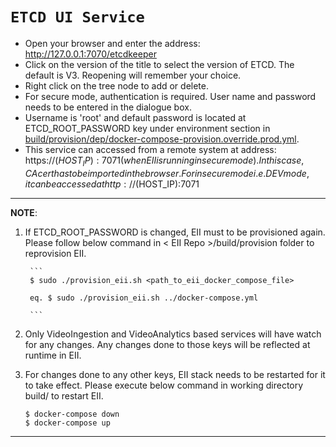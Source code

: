 # `ETCD UI Service`

* Open your browser and enter the address: http://127.0.0.1:7070/etcdkeeper
* Click on the version of the title to select the version of ETCD. The default is V3. Reopening will remember your choice.
* Right click on the tree node to add or delete.
* For secure mode, authentication is required. User name and password needs to be entered in the dialogue box.
* Username is 'root' and default password is located at ETCD_ROOT_PASSWORD key under environment section in [build/provision/dep/docker-compose-provision.override.prod.yml](../build/provision/dep/docker-compose-provision.override.prod.yml).
* This service can accessed from a remote system at address: https://$(HOST_IP):7071 (when EII is running in secure mode). In this case, CA cert has to be imported in the browser. For insecure mode i.e. DEV mode, it can be accessed at http://$(HOST_IP):7071

---
**NOTE**:
1. If ETCD_ROOT_PASSWORD is changed, EII must to be provisioned again. Please follow below command in < EII Repo >/build/provision folder to reprovision EII.

        ```
        $ sudo ./provision_eii.sh <path_to_eii_docker_compose_file>

        eq. $ sudo ./provision_eii.sh ../docker-compose.yml

        ```
2. Only VideoIngestion and VideoAnalytics based services will have watch for any changes. Any changes done to those keys will be reflected at runtime in EII.
3. For changes done to any other keys, EII stack needs to be restarted for it to take effect. Please execute below command in working directory build/ to restart EII.
    ```
    $ docker-compose down
    $ docker-compose up
    
    ```
---
